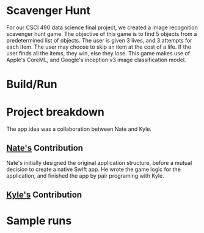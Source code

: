 # Scavenger Hunt
For our CSCI 490 data science final project, we created a image recognition scavenger hunt game. The objective of this game is to find 5 objects from a predetermined list of objects. The user is given 3 lives, and 3 attempts for each item. The user may choose to skip an item at the cost of a life. If the user finds all the items, they win, else they lose. This game makes use of Apple's CoreML, and Google's inception v3 image classification model. 

# Build/Run 

# Project breakdown 
The app idea was a collaboration between Nate and Kyle. 

## [Nate's](https://github.com/rupsis) Contribution
Nate's initially designed the original application structure, before a mutual decision to create a native Swift app. He wrote the game logic for the application, and finished the app by pair programing with Kyle. 

## [Kyle's](https://github.com/kylepeeler) Contribution

# Sample runs